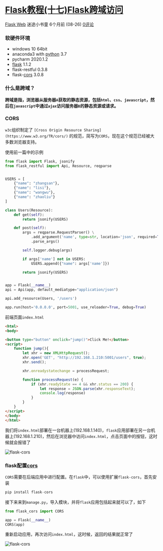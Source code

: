 # [Flask教程(十七)Flask跨域访问](https://xugaoxiang.com/2020/08/26/flask-17-cors/)

[ Flask Web](https://xugaoxiang.com/category/python/flask/) 迷途小书童 6个月前 (08-26) [0评论](https://xugaoxiang.com/2020/08/26/flask-17-cors/#respond)

### 软硬件环境

- windows 10 64bit
- anaconda3 with [python](https://xugaoxiang.com/tag/python/) 3.7
- pycharm 2020.1.2
- [flask](https://xugaoxiang.com/tag/flask/) 1.1.2
- flask-restful 0.3.8
- flask-[cors](https://xugaoxiang.com/tag/cors/) 3.0.8

### 什么是跨域？

**跨域是指，浏览器从服务器`A`获取的静态资源，包括`html`、`css`、`javascript`，然后在`javascript`中通过`ajax`访问服务器`B`的静态资源或请求。**

### CORS

`w3c`组织制定了 `[Cross Origin Resource Sharing](https://www.w3.org/TR/cors/)` 的规范，简写为`CORS`，现在这个规范已经被大多数浏览器支持。

使用前一篇中的示例

```python
from flask import Flask, jsonify
from flask_restful import Api, Resource, reqparse


USERS = [
    {"name": "zhangsan"},
    {"name": "lisi"},
    {"name": "wangwu"},
    {"name": "zhaoliu"}
]

class Users(Resource):
    def get(self):
        return jsonify(USERS)

    def post(self):
        args = reqparse.RequestParser() \
            .add_argument('name', type=str, location='json', required=True, help="名字不能为空") \
            .parse_args()

        self.logger.debug(args)

        if args['name'] not in USERS:
            USERS.append({"name": args['name']})

        return jsonify(USERS)


app = Flask(__name__)
api = Api(app, default_mediatype="application/json")

api.add_resource(Users, '/users')

app.run(host='0.0.0.0', port=5001, use_reloader=True, debug=True)
```

前端页面`index.html`

```html
<html>
<body>

<button type="button" onclick="jump()">Click Me!</button>
<script>
    function jump(){
        let xhr = new XMLHttpRequest();
        xhr.open('GET', "http://192.168.1.210:5001/users", true);
        xhr.send();

        xhr.onreadystatechange = processRequest;

        function processRequest(e) {
            if (xhr.readyState == 4 && xhr.status == 200) {
                let response = JSON.parse(xhr.responseText);
                console.log(response)
            }
        }
    }
</script>
</body>
</html>
```

我们将`index.html`部署在一台机器上(192.168.1.140)，`flask`应用部署在另一台机器上(192.168.1.210)，然后在浏览器中访问`index.html`，点击页面中的按钮，这时候就会报错了

![flask-cors](https://image.xugaoxiang.com/imgs/2020/08/f64faf0bd9b4b04d.png)

### flask配置[cors](https://xugaoxiang.com/tag/cors/)

`CORS`需要在后端应用中进行配置。在`flask`中，可以使用扩展`flask-cors`，首先安装

```python
pip install flask-cors
```

接下来来到`manage.py`，导入模块，并将`flask`应用包括起来就可以了，如下

```python
from flask_cors import CORS

app = Flask(__name__)
CORS(app)
```

重新启动应用，再次访问`index.html`，这时候，返回的结果就正常了

![flask-cors](https://image.xugaoxiang.com/imgs/2020/08/8aa2aad1f7e32975.png)